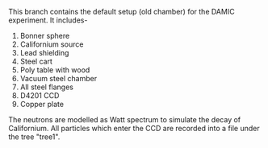 This branch contains the default setup (old chamber) for the DAMIC experiment. It includes-
1) Bonner sphere
2) Californium source
3) Lead shielding
4) Steel cart
5) Poly table with wood
6) Vacuum steel chamber
7) All steel flanges
8) D4201 CCD 
9) Copper plate

The neutrons are modelled as Watt spectrum to simulate the decay of Californium. All particles which enter the CCD are recorded 
into a file under the tree "tree1". 
